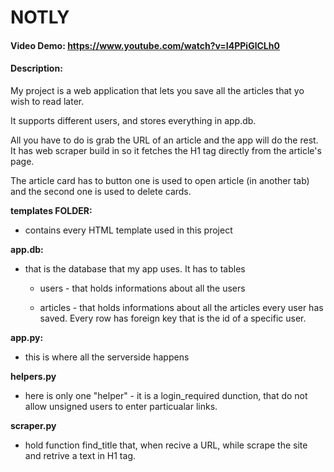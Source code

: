 # NOTLY

#### Video Demo: <https://www.youtube.com/watch?v=I4PPiGlCLh0>

#### Description:

My project is a web application that lets you save all the articles that yo wish to read later.

It supports different users, and stores everything in app.db.

All you have to do is grab the URL of an article and the app will do the rest. It has web scraper build in so it fetches the H1 tag directly from the article's page.

The article card has to button one is used to open article (in another tab) and the second one is used to delete cards.

**templates FOLDER:**

-   contains every HTML template used in this project

**app.db:**

-   that is the database that my app uses. It has to tables

    -   users - that holds informations about all the users

    -   articles - that holds informations about all the articles every user has saved. Every row has foreign key that is the id of a specific user.

**app.py:**

-   this is where all the serverside happens

**helpers.py**

-   here is only one "helper" - it is a login_required dunction, that do not allow unsigned users to enter particualar links.

**scraper.py**

-   hold function find_title that, when recive a URL, while scrape the site and retrive a text in H1 tag.
